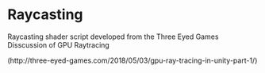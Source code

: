 # Raycasting
Raycasting shader script developed from the Three Eyed Games Disscussion of GPU Raytracing 
<p>(http://three-eyed-games.com/2018/05/03/gpu-ray-tracing-in-unity-part-1/)</p>

